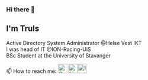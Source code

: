 ### Hi there 👋
## I'm Truls

Active Directory System Administrator @Helse Vest IKT  
I was head of IT @ION-Racing-UiS  
BSc Student at the University of Stavanger  

📫 How to reach me: [<img src="https://image.flaticon.com/icons/png/512/281/281769.png" alt="Gmail" height="25" />](mailto:trulshskadberg@gmail.com) [<img src="https://image.flaticon.com/icons/png/512/174/174857.png" alt="Linkedin" height="25" />](https://www.linkedin.com/in/truls-hansen-skadberg)[<img src="https://www.instagram.com/static/images/ico/favicon-192.png/68d99ba29cc8.png" alt="Instagram" height="25" />](https://www.instagram.com/truls.skadn/)

<!--
**Scadic/scadic** is a ✨ _special_ ✨ repository because its `README.md` (this file) appears on your GitHub profile.

Here are some ideas to get you started:

- 🔭 I’m currently working on ...
- 🌱 I’m currently learning ...
- 👯 I’m looking to collaborate on ...
- 🤔 I’m looking for help with ...
- 💬 Ask me about ...
- 📫 How to reach me: ...
- 😄 Pronouns: ...
- ⚡ Fun fact: ...
-->
